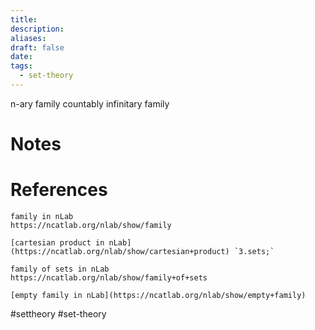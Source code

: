 ```yaml
---
title: 
description: 
aliases: 
draft: false
date: 
tags:
  - set-theory
---
```



n-ary family 
countably infinitary family 

# Notes

# References
``` ad-cite
family in nLab 
https://ncatlab.org/nlab/show/family

[cartesian product in nLab](https://ncatlab.org/nlab/show/cartesian+product) `3.sets;`

family of sets in nLab
https://ncatlab.org/nlab/show/family+of+sets

[empty family in nLab](https://ncatlab.org/nlab/show/empty+family)
```
#settheory
#set-theory